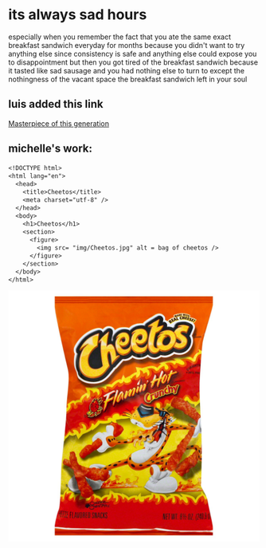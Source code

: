 # its always sad hours
especially when you remember the fact that you ate the same exact breakfast sandwich everyday for months because you didn't want to try anything else since consistency is safe and anything else could expose you to disappointment but then you got tired of the breakfast sandwich because it tasted like sad sausage and you had nothing else to turn to except the nothingness of the vacant space the breakfast sandwich left in your soul

## luis added this link
[Masterpiece of this generation](https://www.youtube.com/watch?v=bjwgt1kRqEU "Masterpiece of this Generation")

## michelle's work:
~~~~
<!DOCTYPE html>
<html lang="en">
  <head>
    <title>Cheetos</title>
    <meta charset="utf-8" />
  </head>
  <body>
    <h1>Cheetos</h1>
    <section>
      <figure>
        <img src= "img/Cheetos.jpg" alt = bag of cheetos />
      </figure>
    </section>
  </body>
</html>
~~~~
![bag of cheetos](img/Cheetos.jpg "Delichos Cheetos")
